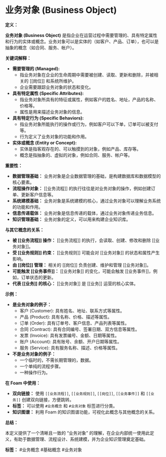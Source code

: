 # 业务对象 (Business Object)

**定义：**

**业务对象 (Business Object)** 是指企业在运营过程中需要管理的、具有特定属性和行为的实体或概念。业务对象可以是实体的（如客户、产品、订单），也可以是抽象的概念（如合同、服务、帐户）。

**关键词解释：**

*   **需要管理的 (Managed):**
    *   指业务对象在企业的生命周期中需要被创建、读取、更新和删除，并被相关的 [[岗位]] 和系统所维护。
    *   企业需要跟踪业务对象的状态和变化。
*   **具有特定属性 (Specific Attributes):**
    *   指业务对象所具有的特征或属性，例如客户的姓名、地址，产品的名称、价格等。
    *   属性是用来描述业务对象的信息。
*   **具有特定行为 (Specific Behaviors):**
    *   指业务对象所能执行的操作或行为，例如客户可以下单，订单可以被支付等。
    *   行为定义了业务对象的功能和作用。
*   **实体或概念 (Entity or Concept):**
    *   实体是指客观存在的、可以触摸到的对象，例如产品、库存等。
    *   概念是指抽象的、虚拟的对象，例如合同、服务、帐户等。

**重要性：**

*   **数据管理基础：** 业务对象是企业数据管理的基础，是构建数据库和数据模型的核心要素。
*   **流程操作对象：**  [[业务流程]] 的执行往往是对业务对象的操作，例如创建订单、更新客户信息等。
*   **系统建模基础：** 业务对象是系统建模的核心，通过业务对象可以理解业务系统的功能和作用。
*   **信息传递载体：** 业务对象是信息传递的载体，通过业务对象传递业务信息。
*  **知识管理基础：** 业务对象的定义，可以用来构建企业知识库。

**与其它概念的关系：**

*   **被 [[业务流程]] 操作：**  [[业务流程]] 的执行，会读取、创建、修改和删除 [[业务对象]]。
*   **受 [[业务规则]] 约束：**  [[业务规则]] 可能会对 [[业务对象]] 的状态和属性产生影响。
*   **由 [[岗位]] 管理：** 相关的 [[岗位]] 负责创建、维护和管理 [[业务对象]]。
*   **可能触发 [[业务事件]]：**  [[业务对象]] 的变化，可能会触发 [[业务事件]]，例如，订单状态的更新。
*  **代表 [[业务]] 的核心：**  [[业务对象]] 是 [[业务]] 运营的核心实体。

**示例：**

*   **是业务对象的例子：**
    *   客户 (Customer): 具有姓名、地址、联系方式等属性。
    *   产品 (Product): 具有名称、价格、描述等属性。
    *   订单 (Order): 具有订单号、客户信息、产品列表等属性。
    *   合同 (Contract): 具有合同编号、签署日期、双方信息等属性。
    *   发票 (Invoice): 具有发票编号、金额、日期等属性。
    *   账户 (Account): 具有账号、余额、开户日期等属性。
    *   服务 (Service): 具有服务名称、描述、价格等属性。
*   **不是业务对象的例子：**
    *   一个临时的，不需长期管理的，数据。
    *   一个单纯的流程步骤。
    *   一种操作行为。

**在 Foam 中使用：**

*   **双向链接：** 使用 `[[业务流程]]`, `[[业务规则]]`, `[[岗位]]`, `[[业务事件]]` 和 `[[业务]]` 创建双向链接，方便跳转。
*   **标签：** 可以使用 `#业务概念` 和 `#业务对象` 标签进行分类。
*   **知识图谱：** 利用 Foam 的知识图谱功能，可视化此概念与其他概念的关系。

**总结：**

本定义提供了一个清晰且一致的 “业务对象” 的理解，在企业内部统一使用此定义，有助于数据管理、流程设计、系统建模，并为企业知识管理奠定基础。

**标签：** #业务概念 #基础概念 #业务对象